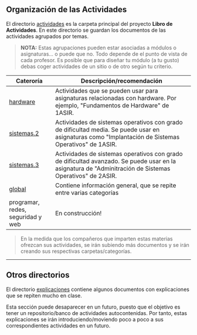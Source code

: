
## Organización de las Actividades

El directorio [actividades](./actividades) es la carpeta principal del proyecto **Libro de Actividades**. En este directorio se guardan los documentos de las actividades agrupados por temas.

> **NOTA:**
> Estas agrupaciones pueden estar asociadas a módulos o asignaturas... o puede que no. Todo depende de el punto de vista de cada profesor.
> Es posible que para diseñar tu módulo (a tu gusto) debas coger actividades de un sitio o de otro según tu criterio.

| Cateroría                  | Descripción/recomendación |
| -------------------------- | ----------- |
| [hardware](./hardware)     | Actividades que se pueden usar para asignaturas relacionadas con hardware. Por ejemplo, "Fundamentos de Hardware" de 1ASIR. |
| [sistemas.2](./sistemas.2) | Actividades de sistemas operativos con grado de dificultad media. Se puede usar en asignaturas como "Implantación de Sistemas Operativos" de 1ASIR. |
| [sistemas.3](./sistemas.3) | Actividades de sistemas operativos con grado de dificultad avanzado. Se puede usar en la asignatura de "Adminitración de Sistemas Operativos" de 2ASIR. |
| [global](./global)         | Contiene información general, que se repite entre varias categorías |
| programar, redes, seguridad y web | En construcción! |

> En la medida que los compañeros que imparten estas materias ofrezcan sus actividades, se irán subiendo más documentos y se irán creando sus respectivas carpetas/categorías.

---

## Otros directorios

El directorio [explicaciones](./../explicaciones) contiene algunos documentos con explicaciones que se repiten mucho en clase.

Esta sección puede desaparecer en un futuro, puesto que el objetivo es tener un repositorio/banco de actividades autocontenidas. Por tanto, estas explicaciones se irán introduciendo/moviendo poco a poco a sus correspondientes actividades en un futuro.
